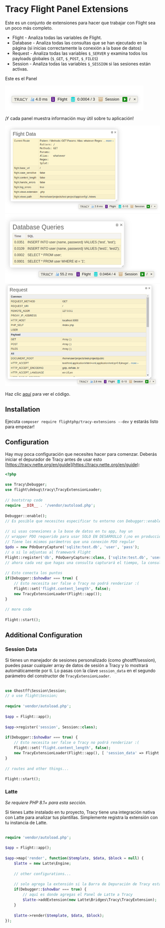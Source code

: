 Tracy Flight Panel Extensions
=====

Este es un conjunto de extensiones para hacer que trabajar con Flight sea un poco más completo.

- Flight - Analiza todas las variables de Flight.
- Database - Analiza todas las consultas que se han ejecutado en la página (si inicias correctamente la conexión a la base de datos)
- Request - Analiza todas las variables `$_SERVER` y examina todos los payloads globales (`$_GET`, `$_POST`, `$_FILES`)
- Session - Analiza todas las variables `$_SESSION` si las sesiones están activas.

Este es el Panel

![Flight Bar](https://raw.githubusercontent.com/flightphp/tracy-extensions/master/flight-tracy-bar.png)

¡Y cada panel muestra información muy útil sobre tu aplicación!

![Flight Data](https://raw.githubusercontent.com/flightphp/tracy-extensions/master/flight-var-data.png)
![Flight Database](https://raw.githubusercontent.com/flightphp/tracy-extensions/master/flight-db.png)
![Flight Request](https://raw.githubusercontent.com/flightphp/tracy-extensions/master/flight-request.png)

Haz clic [aquí](https://github.com/flightphp/tracy-extensions) para ver el código.

Installation
-------
Ejecuta `composer require flightphp/tracy-extensions --dev` y estarás listo para empezar!

Configuration
-------
Hay muy poca configuración que necesites hacer para comenzar. Deberás iniciar el depurador de Tracy antes de usar esto [https://tracy.nette.org/en/guide](https://tracy.nette.org/en/guide):

```php
<?php

use Tracy\Debugger;
use flight\debug\tracy\TracyExtensionLoader;

// bootstrap code
require __DIR__ . '/vendor/autoload.php';

Debugger::enable();
// Es posible que necesites especificar tu entorno con Debugger::enable(Debugger::DEVELOPMENT)

// si usas conexiones a la base de datos en tu app, hay un 
// wrapper PDO requerido para usar SOLO EN DESARROLLO (¡no en producción por favor!)
// Tiene los mismos parámetros que una conexión PDO regular
$pdo = new PdoQueryCapture('sqlite:test.db', 'user', 'pass');
// o si lo adjuntas al framework Flight
Flight::register('db', PdoQueryCapture::class, ['sqlite:test.db', 'user', 'pass']);
// ahora cada vez que hagas una consulta capturará el tiempo, la consulta y los parámetros

// Esto conecta los puntos
if(Debugger::$showBar === true) {
	// Esto necesita ser false o Tracy no podrá renderizar :(
	Flight::set('flight.content_length', false);
	new TracyExtensionLoader(Flight::app());
}

// more code

Flight::start();
```

## Additional Configuration

### Session Data
Si tienes un manejador de sesiones personalizado (como ghostff/session), puedes pasar cualquier array de datos de sesión a Tracy y lo mostrará automáticamente por ti. Lo pasas con la clave `session_data` en el segundo parámetro del constructor de `TracyExtensionLoader`.

```php

use Ghostff\Session\Session;
// o use flight\Session;

require 'vendor/autoload.php';

$app = Flight::app();

$app->register('session', Session::class);

if(Debugger::$showBar === true) {
	// Esto necesita ser false o Tracy no podrá renderizar :(
	Flight::set('flight.content_length', false);
	new TracyExtensionLoader(Flight::app(), [ 'session_data' => Flight::session()->getAll() ]);
}

// routes and other things...

Flight::start();
```

### Latte

_Se requiere PHP 8.1+ para esta sección._

Si tienes Latte instalado en tu proyecto, Tracy tiene una integración nativa con Latte para analizar tus plantillas. Simplemente registra la extensión con tu instancia de Latte.

```php

require 'vendor/autoload.php';

$app = Flight::app();

$app->map('render', function($template, $data, $block = null) {
	$latte = new Latte\Engine;

	// other configurations...

	// solo agrega la extensión si la Barra de Depuración de Tracy está habilitada
	if(Debugger::$showBar === true) {
		// aquí es donde agregas el Panel de Latte a Tracy
		$latte->addExtension(new Latte\Bridges\Tracy\TracyExtension);
	}

	$latte->render($template, $data, $block);
});
```
